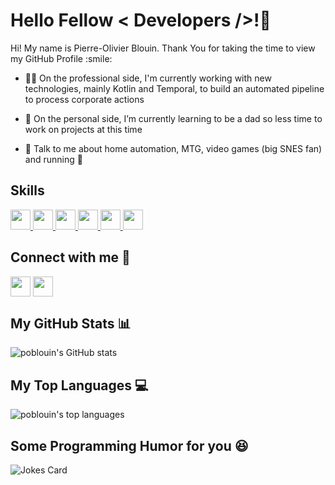 
<h1> Hello Fellow < Developers />!👋 </h1>

<div size='20px'> Hi! My name is Pierre-Olivier Blouin. Thank You for taking the time to view my GitHub Profile :smile: 
</div>

- 👨‍💻 On the professional side, I'm currently working with new technologies, mainly Kotlin and Temporal, to build an automated pipeline to process corporate actions

- 🌱 On the personal side, I’m currently learning to be a dad so less time to work on projects at this time

- 💬 Talk to me about home automation, MTG, video games (big SNES fan) and running 🏃

<h2> Skills </h2>
<a href= https://github.com/poblouin?tab=repositories&q=&type=&language=rails&sort= > <img width ='32px' src ='https://raw.githubusercontent.com/rahulbanerjee26/githubAboutMeGenerator/main/icons/kotlin.svg'> </a>
<a href= https://github.com/poblouin?tab=repositories&q=&type=&language=ruby&sort= > <img width ='32px' src ='https://raw.githubusercontent.com/rahulbanerjee26/githubAboutMeGenerator/main/icons/ruby.svg'> </a>
<a href= https://github.com/poblouin?tab=repositories&q=&type=&language=rails&sort= > <img width ='32px' src ='https://raw.githubusercontent.com/rahulbanerjee26/githubAboutMeGenerator/main/icons/rails.svg'> </a>
<a href= https://github.com/poblouin?tab=repositories&q=&type=&language=javascript&sort= > <img width ='32px' src ='https://raw.githubusercontent.com/rahulbanerjee26/githubAboutMeGenerator/main/icons/javascript.svg'> </a>
<a href= https://github.com/poblouin?tab=repositories&q=&type=&language=typescript&sort= > <img width ='32px' src ='https://raw.githubusercontent.com/rahulbanerjee26/githubAboutMeGenerator/main/icons/typescript.svg'> </a>
<a href= https://github.com/poblouin?tab=repositories&q=&type=&language=vuejs&sort= > <img width ='32px' src ='https://raw.githubusercontent.com/rahulbanerjee26/githubAboutMeGenerator/main/icons/vuejs.svg'> </a>

<h2> Connect with me 🤝 </h2>
<a href = 'https://www.linkedin.com/in/poblouin'> <img width = '32px' align= 'center' src="https://raw.githubusercontent.com/rahulbanerjee26/githubAboutMeGenerator/main/icons/linked-in-alt.svg"/></a> 
<a href = 'https://www.github.com/poblouin'> <img width = '32px' align= 'center' src="https://raw.githubusercontent.com/rahulbanerjee26/githubAboutMeGenerator/main/icons/github.svg"/></a> 


<h2> My GitHub Stats 📊 </h2>

![poblouin's GitHub stats](https://github-readme-stats.vercel.app/api?username=poblouin&show_icons=true&theme=cobalt&count_private=true)

<h2> My Top Languages 💻 </h2>
  
![poblouin's top languages](https://github-readme-stats.vercel.app/api/top-langs/?username=poblouin&layout=compact&theme=cobalt&langs_count=6)

<h2> Some Programming Humor for you 😆 </h2>

![Jokes Card](https://readme-jokes-iuo4hdjuq-poblouin.vercel.app/api?theme=cobalt)
